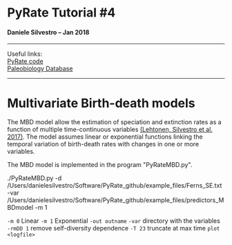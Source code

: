 # PyRate Tutorial \#4
#### Daniele Silvestro – Jan 2018
***
Useful links:  
[PyRate code](https://github.com/dsilvestro/PyRate)  
[Paleobiology Database](https://paleobiodb.org)  
***

# Multivariate Birth-death models

The MBD model allow the estimation of speciation and extinction rates as a function of multiple time-continuous variables [(Lehtonen, Silvestro et al. 2017)](https://www.nature.com/articles/s41598-017-05263-7). The model assumes linear or exponential functions linking the temporal variation of birth-death rates with changes in one or more variables.

The MBD model is implemented in the program "PyRateMBD.py".

./PyRateMBD.py -d /Users/danielesilvestro/Software/PyRate_github/example_files/Ferns_SE.txt -var /Users/danielesilvestro/Software/PyRate_github/example_files/predictors_MBDmodel -m 1


`-m 0` Linear
`-m 1` Exponential
`-out outname`
`-var` directory with the variables
`-rmDD 1` remove self-diversity dependence
`-T 23` truncate at max time
`plot <logfile>`
